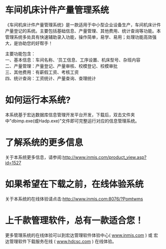 # 车间机床计件产量管理系统

《车间机床计件产量管理系统》是一款适用于中小型企业设备生产，车间机床计件产量登记的系统。主要包括基础信息、产量管理、其他费用、统计查询等功能。本管理系统多处具有快速辅助录入功能，操作简单，易学、易用；处理功能高效强大，是协助您的好帮手！

主要功能包含：  
一、基本信息：车间名称、‘员工信息、工序设置、机床型号、杂班内容  
二、产量管理：产量登记、产量审核、校模登记、校模审批  
三、其他费用：有薪假工资、考核工资  
四、统计查询：工资统计、产量查询、查理统计  

# 如何运行本系统?

本系统基于宏达数据库信息管理开发平台开发，下载后，双击文件夹中"dbimp.exe(或Hadp.exe)"文件即可完整运行对应的信息管理系统。

# 了解系统的更多信息

关于本系统更多信息，请参阅:http://www.inmis.com/product_view.asp?id=1527

# 如果希望在下载之前，在线体验系统

关于本系统的在线体验请点击:http://www.inmis.com:8076/?Pomtwms

# 上千款管理软件，总有一款适合您！

更多管理系统的在线体验可以到宏达管理软件体验中心( www.inmis.com ) 或 宏达管理软件下载服务在线 ( www.hdcsc.com ) 在线体验。

